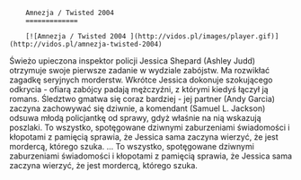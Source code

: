 
        Amnezja / Twisted 2004 
        =============
        
        [![Amnezja / Twisted 2004 ](http://vidos.pl/images/player.gif)](http://vidos.pl/amnezja-twisted-2004)
        
        
 Świeżo upieczona inspektor policji Jessica Shepard (Ashley Judd) otrzymuje swoje pierwsze zadanie w wydziale zabójstw. Ma rozwikłać zagadkę seryjnych morderstw. Wkrótce Jessica dokonuje szokującego odkrycia - ofiarą zabójcy padają mężczyźni, z którymi kiedyś łączył ją romans. Śledztwo gmatwa się coraz bardziej - jej partner (Andy Garcia) zaczyna zachowywać się dziwnie, a komendant (Samuel L. Jackson) odsuwa młodą policjantkę od sprawy, gdyż właśnie na nią wskazują poszlaki. To wszystko, spotęgowane dziwnymi zaburzeniami świadomości i kłopotami z pamięcią sprawia, że Jessica sama zaczyna wierzyć, że jest mordercą, którego szuka.   ... To wszystko, spotęgowane dziwnymi zaburzeniami świadomości i kłopotami z pamięcią sprawia, że Jessica sama zaczyna wierzyć, że jest mordercą, którego szuka.
    